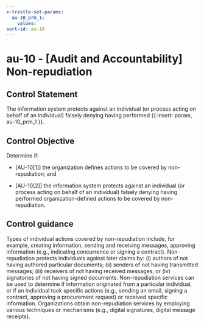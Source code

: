 ```yaml
---
x-trestle-set-params:
  au-10_prm_1:
    values:
sort-id: au-10
---
```


# au-10 - \[Audit and Accountability\] Non-repudiation

## Control Statement

The information system protects against an individual (or process acting on behalf of an individual) falsely denying having performed {{ insert: param, au-10_prm_1 }}.

## Control Objective

Determine if:

- \[AU-10[1]\] the organization defines actions to be covered by non-repudiation; and

- \[AU-10[2]\] the information system protects against an individual (or process acting on behalf of an individual) falsely denying having performed organization-defined actions to be covered by non-repudiation.

## Control guidance

Types of individual actions covered by non-repudiation include, for example, creating information, sending and receiving messages, approving information (e.g., indicating concurrence or signing a contract). Non-repudiation protects individuals against later claims by: (i) authors of not having authored particular documents; (ii) senders of not having transmitted messages; (iii) receivers of not having received messages; or (iv) signatories of not having signed documents. Non-repudiation services can be used to determine if information originated from a particular individual, or if an individual took specific actions (e.g., sending an email, signing a contract, approving a procurement request) or received specific information. Organizations obtain non-repudiation services by employing various techniques or mechanisms (e.g., digital signatures, digital message receipts).
